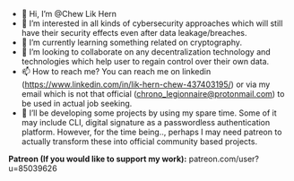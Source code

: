 - 👋 Hi, I’m @Chew Lik Hern
- 👀 I’m interested in all kinds of cybersecurity approaches which will still have their security effects even after data leakage/breaches.
- 🌱 I’m currently learning something related on cryptography.
- 💞️ I’m looking to collaborate on any decentralization technology and technologies which help user to regain control over their own data.
- 📫 How to reach me? You can reach me on linkedin (https://www.linkedin.com/in/lik-hern-chew-437403195/) or via my email which is not that official (chrono_legionnaire@protonmail.com) to be used in actual job seeking.
- 🌱 I’ll be developing some projects by using my spare time. Some of it may include CLI, digital signature as a passwordless authentication platform. However, for the time being.., perhaps I may need patreon to actually transform these into official community based projects.

**Patreon (If you would like to support my work):**
patreon.com/user?u=85039626

<!---
Chewhern/Chewhern is a ✨ special ✨ repository because its `README.md` (this file) appears on your GitHub profile.
You can click the Preview link to take a look at your changes.
--->

